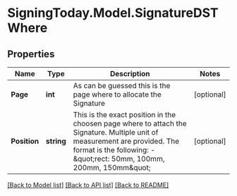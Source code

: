 
# SigningToday.Model.SignatureDSTWhere

## Properties

Name | Type | Description | Notes
------------ | ------------- | ------------- | -------------
**Page** | **int** | As can be guessed this is the page where to allocate the Signature | [optional] 
**Position** | **string** | This is the exact position in the choosen page where to attach the Signature. Multiple unit of measurement are provided. The format is the following:   - \&quot;rect: 50mm, 100mm, 200mm, 150mm\&quot;  | [optional] 

[[Back to Model list]](../README.md#documentation-for-models)
[[Back to API list]](../README.md#documentation-for-api-endpoints)
[[Back to README]](../README.md)

